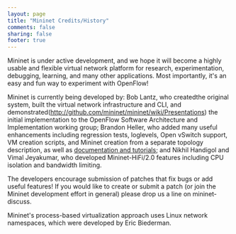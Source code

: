 ```yaml
---
layout: page
title: "Mininet Credits/History"
comments: false
sharing: false
footer: true
---
```


Mininet is under active development, and we hope it will become a highly usable and flexible virtual network platform for research, experimentation, debugging, learning, and many other applications. Most importantly, it's an easy and fun way to experiment with OpenFlow!

Mininet is currently being developed by: Bob Lantz, who createdthe original system, built the virtual network infrastructure and CLI, and demonstrated(http://github.com/mininet/mininet/wiki/Presentations) the initial implementation to the OpenFlow Software Architecture and Implementation working group; Brandon Heller, who added many useful enhancements including regression tests, loglevels, Open vSwitch support, VM creation scripts, and Mininet creation from a separate topology description, as well as [documentation and tutorials](https://github.com/mininet/mininet/wiki/Documentation); and Nikhil Handigol and Vimal Jeyakumar, who developed Mininet-HiFi/2.0 features including CPU isolation and bandwidth limiting.

The developers encourage submission of patches that fix bugs or add useful features! If you would like to create or submit a patch (or join the Mininet development effort in general) please drop us a line on mininet-discuss.

Mininet's process-based virtualization approach uses Linux network namespaces, which were developed by Eric Biederman.
